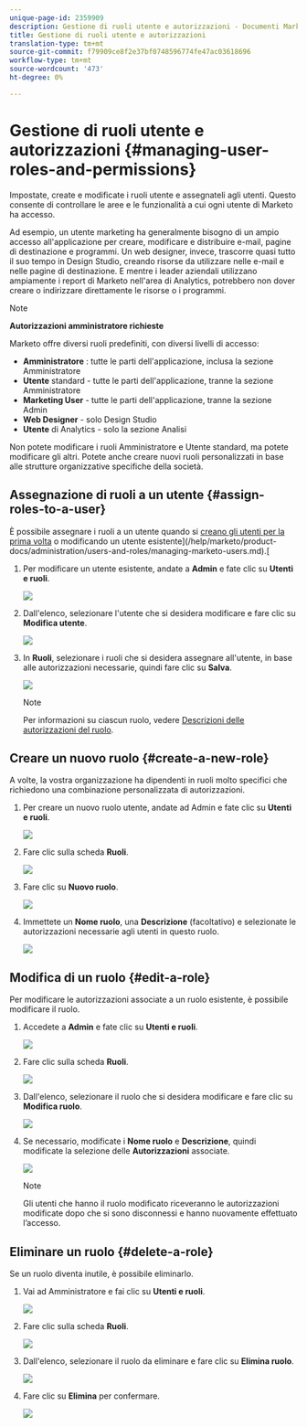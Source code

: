 ```yaml
---
unique-page-id: 2359909
description: Gestione di ruoli utente e autorizzazioni - Documenti Marketo - Documentazione prodotto
title: Gestione di ruoli utente e autorizzazioni
translation-type: tm+mt
source-git-commit: f79909ce8f2e37bf0748596774fe47ac03618696
workflow-type: tm+mt
source-wordcount: '473'
ht-degree: 0%

---
```



# Gestione di ruoli utente e autorizzazioni {#managing-user-roles-and-permissions}

Impostate, create e modificate i ruoli utente e assegnateli agli utenti. Questo consente di controllare le aree e le funzionalità a cui ogni utente di Marketo ha accesso.

Ad esempio, un utente marketing ha generalmente bisogno di un ampio accesso all&#39;applicazione per creare, modificare e distribuire e-mail, pagine di destinazione e programmi. Un web designer, invece, trascorre quasi tutto il suo tempo in Design Studio, creando risorse da utilizzare nelle e-mail e nelle pagine di destinazione. E mentre i leader aziendali utilizzano ampiamente i report di Marketo nell&#39;area di Analytics, potrebbero non dover creare o indirizzare direttamente le risorse o i programmi.

>[!NOTE]
>
>**Autorizzazioni amministratore richieste**

Marketo offre diversi ruoli predefiniti, con diversi livelli di accesso:

* **Amministratore** : tutte le parti dell&#39;applicazione, inclusa la sezione Amministratore
* **Utente**  standard - tutte le parti dell&#39;applicazione, tranne la sezione Amministratore
* **Marketing User**  - tutte le parti dell&#39;applicazione, tranne la sezione Admin
* **Web Designer**  - solo Design Studio
* **Utente**  di Analytics - solo la sezione Analisi

Non potete modificare i ruoli Amministratore e Utente standard, ma potete modificare gli altri. Potete anche creare nuovi ruoli personalizzati in base alle strutture organizzative specifiche della società.

## Assegnazione di ruoli a un utente {#assign-roles-to-a-user}

È possibile assegnare i ruoli a un utente quando si [creano gli utenti per la prima volta](/help/marketo/product-docs/administration/users-and-roles/create-delete-edit-and-change-a-user-role.md) o modificando un utente esistente](/help/marketo/product-docs/administration/users-and-roles/managing-marketo-users.md).[

1. Per modificare un utente esistente, andate a **Admin** e fate clic su **Utenti e ruoli**.

   ![](assets/image2014-9-9-18-3a7-3a32.png)

1. Dall&#39;elenco, selezionare l&#39;utente che si desidera modificare e fare clic su **Modifica utente**.

   ![](assets/image2014-9-9-18-3a7-3a42.png)

1. In **Ruoli**, selezionare i ruoli che si desidera assegnare all&#39;utente, in base alle autorizzazioni necessarie, quindi fare clic su **Salva**.

   ![](assets/image2014-9-9-18-3a7-3a57.png)

   >[!NOTE]
   >
   >Per informazioni su ciascun ruolo, vedere [Descrizioni delle autorizzazioni del ruolo](/help/marketo/product-docs/administration/users-and-roles/managing-user-roles-and-permissions/descriptions-of-role-permissions.md).

## Creare un nuovo ruolo {#create-a-new-role}

A volte, la vostra organizzazione ha dipendenti in ruoli molto specifici che richiedono una combinazione personalizzata di autorizzazioni.

1. Per creare un nuovo ruolo utente, andate ad Admin e fate clic su **Utenti e ruoli**.

   ![](assets/image2014-9-9-18-3a8-3a12.png)

1. Fare clic sulla scheda **Ruoli**.

   ![](assets/image2014-9-9-18-3a8-3a22.png)

1. Fare clic su **Nuovo ruolo**.

   ![](assets/image2014-9-9-18-3a8-3a38.png)

1. Immettete un **Nome ruolo**, una **Descrizione** (facoltativo) e selezionate le autorizzazioni necessarie agli utenti in questo ruolo.

   ![](assets/image2014-9-9-18-3a9-3a3.png)

## Modifica di un ruolo {#edit-a-role}

Per modificare le autorizzazioni associate a un ruolo esistente, è possibile modificare il ruolo.

1. Accedete a **Admin** e fate clic su **Utenti e ruoli**.

   ![](assets/image2014-9-9-18-3a9-3a15.png)

1. Fare clic sulla scheda **Ruoli**.

   ![](assets/image2014-9-9-18-3a9-3a26.png)

1. Dall&#39;elenco, selezionare il ruolo che si desidera modificare e fare clic su **Modifica ruolo**.

   ![](assets/image2014-9-9-18-3a9-3a40.png)

1. Se necessario, modificate i **Nome ruolo** e **Descrizione**, quindi modificate la selezione delle **Autorizzazioni** associate.

   ![](assets/image2014-9-9-18-3a10-3a3.png)

   >[!NOTE]
   >
   >Gli utenti che hanno il ruolo modificato riceveranno le autorizzazioni modificate dopo che si sono disconnessi e hanno nuovamente effettuato l’accesso.

## Eliminare un ruolo {#delete-a-role}

Se un ruolo diventa inutile, è possibile eliminarlo.

1. Vai ad Amministratore e fai clic su **Utenti e ruoli**.

   ![](assets/image2014-9-9-18-3a10-3a15.png)

1. Fare clic sulla scheda **Ruoli**.

   ![](assets/image2014-9-9-18-3a10-3a27.png)

1. Dall&#39;elenco, selezionare il ruolo da eliminare e fare clic su **Elimina ruolo**.

   ![](assets/image2014-9-9-18-3a10-3a39.png)

1. Fare clic su **Elimina** per confermare.

   ![](assets/image2014-9-9-18-3a10-3a50.png)
